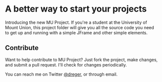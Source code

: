 # A better way to start your projects

Introducing the new MU Project. If you're a student at the University of Mount Union, this project folder will give you all the source code you need to get up and running with a simple JFrame and other simple elements. 

## Contribute

Want to help contribute to MU Project? Just fork the project, make changes, and submit a pull request. I'll check for changes periodically. 

You can reach me on Twitter [@dreger](http://twitter.com/dreger), or through email. 